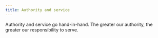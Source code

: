 ```yaml
---
title: Authority and service
---
```


Authority and service go hand-in-hand. The greater our authority, the greater our responsibility to serve.
